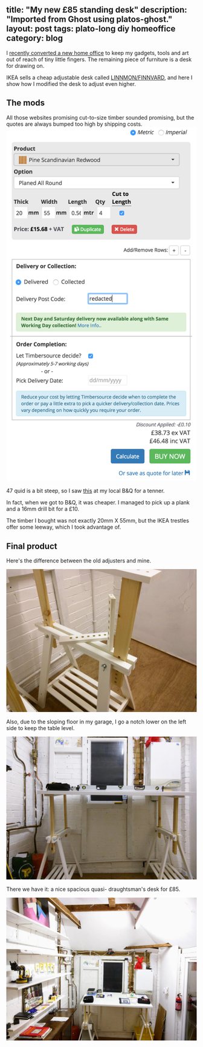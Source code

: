 title: "My new £85 standing desk"
description: "Imported from Ghost using platos-ghost."
layout: post
tags: plato-long diy homeoffice
category: blog
---

I [recently converted a new home office](/2016/10/17/my-new-home-office/) to keep my gadgets, tools and art out of reach of tiny little fingers. The remaining piece of furniture is a desk for drawing on.

IKEA sells a cheap adjustable desk called [LINNMON/FINNVARD](http://www.ikea.com/gb/en/products/desks/table-tops-legs/linnmon-finnvard-table-white-spr-09001986/?k=090.019.86), and here I show how I modified the desk to adjust even higher.

## The mods

All those websites promising cut-to-size timber sounded promising, but the quotes are always bumped too high by shipping costs.
![quote for cut-to-size wood](quote-for-cut-to-size-timber.png)


47 quid is a bit steep, so I saw [this](http://www.diy.com/departments/timber-smooth-t19mm-w89mm-l2400mm/249687_BQ.prd) at my local B&Q for a tenner.

In fact, when we got to B&Q, it was cheaper. I managed to pick up a plank and a 16mm drill bit for a £10.

The timber I bought was not exactly 20mm X 55mm, but the IKEA trestles offer some leeway, which I took advantage of.

## Final product

Here's the difference between the old adjusters and mine.

![comparison](comparison-of-extensions.jpg)

Also, due to the sloping floor in my garage, I go a notch lower on the left side to keep the table level.

![level](compensating-for-slope.jpg)

There we have it: a nice spacious quasi- draughtsman's desk for £85.

![et voila](complete.jpg)
